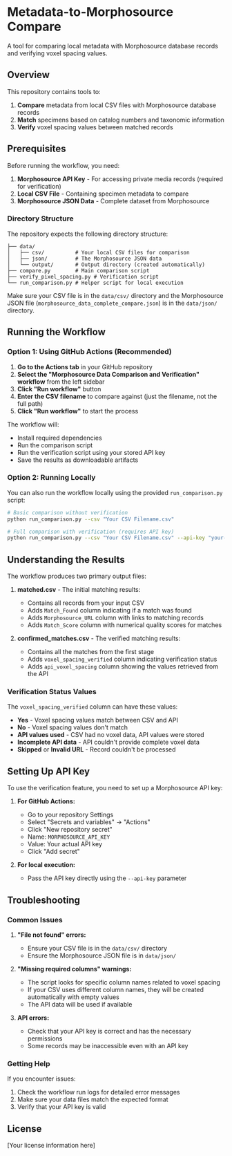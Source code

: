 # Metadata-to-Morphosource Compare

A tool for comparing local metadata with Morphosource database records and verifying voxel spacing values.

## Overview

This repository contains tools to:

1. **Compare** metadata from local CSV files with Morphosource database records
2. **Match** specimens based on catalog numbers and taxonomic information
3. **Verify** voxel spacing values between matched records

## Prerequisites

Before running the workflow, you need:

1. **Morphosource API Key** - For accessing private media records (required for verification)
2. **Local CSV File** - Containing specimen metadata to compare
3. **Morphosource JSON Data** - Complete dataset from Morphosource

### Directory Structure

The repository expects the following directory structure:

```
├── data/
│   ├── csv/          # Your local CSV files for comparison
│   ├── json/         # The Morphosource JSON data
│   └── output/       # Output directory (created automatically)
├── compare.py        # Main comparison script
├── verify_pixel_spacing.py # Verification script
└── run_comparison.py # Helper script for local execution
```

Make sure your CSV file is in the `data/csv/` directory and the Morphosource JSON file (`morphosource_data_complete_compare.json`) is in the `data/json/` directory.

## Running the Workflow

### Option 1: Using GitHub Actions (Recommended)

1. **Go to the Actions tab** in your GitHub repository
2. **Select the "Morphosource Data Comparison and Verification" workflow** from the left sidebar
3. **Click "Run workflow"** button
4. **Enter the CSV filename** to compare against (just the filename, not the full path)
5. **Click "Run workflow"** to start the process

The workflow will:
- Install required dependencies
- Run the comparison script
- Run the verification script using your stored API key
- Save the results as downloadable artifacts

### Option 2: Running Locally

You can also run the workflow locally using the provided `run_comparison.py` script:

```bash
# Basic comparison without verification
python run_comparison.py --csv "Your CSV Filename.csv"

# Full comparison with verification (requires API key)
python run_comparison.py --csv "Your CSV Filename.csv" --api-key "your-api-key-here"
```

## Understanding the Results

The workflow produces two primary output files:

1. **matched.csv** - The initial matching results:
   - Contains all records from your input CSV
   - Adds `Match_Found` column indicating if a match was found
   - Adds `Morphosource_URL` column with links to matching records
   - Adds `Match_Score` column with numerical quality scores for matches

2. **confirmed_matches.csv** - The verified matching results:
   - Contains all the matches from the first stage
   - Adds `voxel_spacing_verified` column indicating verification status
   - Adds `api_voxel_spacing` column showing the values retrieved from the API

### Verification Status Values

The `voxel_spacing_verified` column can have these values:

- **Yes** - Voxel spacing values match between CSV and API
- **No** - Voxel spacing values don't match
- **API values used** - CSV had no voxel data, API values were stored
- **Incomplete API data** - API couldn't provide complete voxel data
- **Skipped** or **Invalid URL** - Record couldn't be processed

## Setting Up API Key

To use the verification feature, you need to set up a Morphosource API key:

1. **For GitHub Actions:**
   - Go to your repository Settings
   - Select "Secrets and variables" → "Actions"
   - Click "New repository secret"
   - Name: `MORPHOSOURCE_API_KEY`
   - Value: Your actual API key
   - Click "Add secret"

2. **For local execution:**
   - Pass the API key directly using the `--api-key` parameter

## Troubleshooting

### Common Issues

1. **"File not found" errors:**
   - Ensure your CSV file is in the `data/csv/` directory
   - Ensure the Morphosource JSON file is in `data/json/`

2. **"Missing required columns" warnings:**
   - The script looks for specific column names related to voxel spacing
   - If your CSV uses different column names, they will be created automatically with empty values
   - The API data will be used if available

3. **API errors:**
   - Check that your API key is correct and has the necessary permissions
   - Some records may be inaccessible even with an API key

### Getting Help

If you encounter issues:
1. Check the workflow run logs for detailed error messages
2. Make sure your data files match the expected format
3. Verify that your API key is valid

## License

[Your license information here]